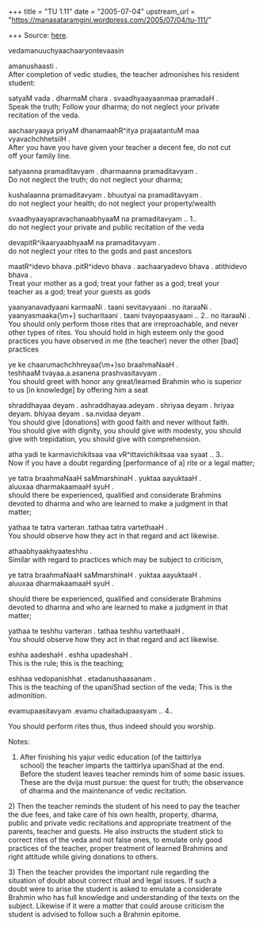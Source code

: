 +++
title = "TU 1.11"
date = "2005-07-04"
upstream_url = "https://manasataramgini.wordpress.com/2005/07/04/tu-111/"

+++
Source: [here](https://manasataramgini.wordpress.com/2005/07/04/tu-111/).

vedamanuuchyaachaaryontevaasin

amanushaasti .  
After completion of vedic studies, the teacher admonishes his resident
student:

satyaM vada . dharmaM chara . svaadhyaayaanmaa pramadaH .  
Speak the truth; Follow your dharma; do not neglect your private  
recitation of the veda.

aachaaryaaya priyaM dhanamaahR^itya prajaatantuM maa vyavachchhetsiiH
.  
After you have you have given your teacher a decent fee, do not cut  
off your family line.

satyaanna pramaditavyam . dharmaanna pramaditavyam .  
Do not neglect the truth; do not neglect your dharma;

kushalaanna pramaditavyam . bhuutyai na pramaditavyam .  
do not neglect your health; do not neglect your property/wealth

svaadhyaayapravachanaabhyaaM na pramaditavyam .. 1..  
do not neglect your private and public recitation of the veda

devapitR^ikaaryaabhyaaM na pramaditavyam .  
do not neglect your rites to the gods and past ancestors

maatR^idevo bhava .pitR^idevo bhava . aachaaryadevo bhava . atithidevo
bhava .  
Treat your mother as a god; treat your father as a god; treat your  
teacher as a god; treat your guests as gods

yaanyanavadyaani karmaaNi . taani sevitavyaani . no itaraaNi .  
yaanyasmaaka{\\m+} sucharitaani . taani tvayopaasyaani .. 2.. no
itaraaNi .  
You should only perform those rites that are irreproachable, and never  
other types of rites. You should hold in high esteem only the good  
practices you have observed in me (the teacher) never the other
\[bad\]  
practices

ye ke chaarumachchhreyaa{\\m+}so braahmaNaaH .  
teshhaaM tvayaa.a.asanena prashvasitavyam .  
You should greet with honor any great/learned Brahmin who is superior  
to us \[in knowledge\] by offering him a seat

shraddhayaa deyam . ashraddhayaa.adeyam . shriyaa deyam . hriyaa deyam.
bhiyaa deyam . sa.nvidaa deyam .  
You should give \[donations\] with good faith and never without faith.  
You should give with dignity, you should give with modesty, you should  
give with trepidation, you should give with comprehension.

atha yadi te karmavichikitsaa vaa vR^ittavichikitsaa vaa syaat .. 3..  
Now if you have a doubt regarding \[performance of a\] rite or a legal
matter;

ye tatra braahmaNaaH saMmarshinaH . yuktaa aayuktaaH .  
aluuxaa dharmakaamaaH syuH .  
should there be experienced, qualified and considerate Brahmins  
devoted to dharma and who are learned to make a judgment in that  
matter;

yathaa te tatra varteran .tathaa tatra vartethaaH .  
You should observe how they act in that regard and act likewise.

athaabhyaakhyaateshhu .  
Similar with regard to practices which may be subject to criticism,

ye tatra braahmaNaaH saMmarshinaH . yuktaa aayuktaaH .  
aluuxaa dharmakaamaaH syuH .

should there be experienced, qualified and considerate Brahmins  
devoted to dharma and who are learned to make a judgment in that  
matter;

yathaa te teshhu varteran . tathaa teshhu vartethaaH .  
You should observe how they act in that regard and act likewise.

eshha aadeshaH . eshha upadeshaH .  
This is the rule; this is the teaching;  
  
eshhaa vedopanishhat . etadanushaasanam .  
This is the teaching of the upaniShad section of the veda; This is the  
admonition.

evamupaasitavyam .evamu chaitadupaasyam .. 4..

You should perform rites thus, thus indeed should you worship.

Notes:  
1) After finishing his yajur vedic education (of the taittirIya  
school) the teacher imparts the taittirIya upaniShad at the end.  
Before the student leaves teacher reminds him of some basic issues.  
These are the dvija must pursue: the quest for truth; the observance  
of dharma and the maintenance of vedic recitation.

2\) Then the teacher reminds the student of his need to pay the
teacher  
the due fees, and take care of his own health, property, dharma,  
public and private vedic recitations and appropriate treatment of the  
parents, teacher and guests. He also instructs the student stick to  
correct rites of the veda and not false ones, to emulate only good  
practices of the teacher, proper treatment of learned Brahmins and  
right attitude while giving donations to others.

3\) Then the teacher provides the important rule regarding the  
situation of doubt about correct ritual and legal issues. If such a  
doubt were to arise the student is asked to emulate a considerate  
Brahmin who has full knowledge and understanding of the texts on the  
subject. Likewise if it were a matter that could arouse criticism the  
student is advised to follow such a Brahmin epitome.

